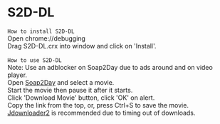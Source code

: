 # S2D-DL
`How to install S2D-DL`<br>
Open chrome://debugging<br>
Drag S2D-DL.crx into window and click on 'Install'.<br><br>
`How to use S2D-DL`<br>
Note: Use an adblocker on Soap2Day due to ads around and on video player.<br>
Open [Soap2Day](https://soap2day.to) and select a movie.<br>
Start the movie then pause it after it starts.<br>
Click 'Download Movie' button, click 'OK' on alert.<br>
Copy the link from the top, or, press Ctrl+S to save the movie.<br>
[Jdownloader2](https://jdownloader.org/jdownloader2) is recommended due to timing out of downloads.
